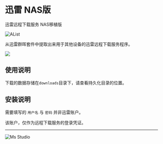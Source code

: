 # 迅雷 NAS版

迅雷远程下载服务 NAS移植版

![AList](https://file.lifebus.top/imgs/xunlei_cnk3x.png)

从迅雷群晖套件中提取出来用于其他设备的迅雷远程下载服务程序。

![](https://img.shields.io/badge/%E6%96%B0%E7%96%86%E8%90%8C%E6%A3%AE%E8%BD%AF%E4%BB%B6%E5%BC%80%E5%8F%91%E5%B7%A5%E4%BD%9C%E5%AE%A4-%E6%8F%90%E4%BE%9B%E6%8A%80%E6%9C%AF%E6%94%AF%E6%8C%81-blue)

## 使用说明

下载的数据存储在`downloads`目录下，请查看持久化目录的位置。

## 安装说明

需要填写的 `用户名` 与 `密码` 并非迅雷账户。

该账户，仅作为远程下载服务的登录凭证。

---

![Ms Studio](https://file.lifebus.top/imgs/ms_blank_001.png)
